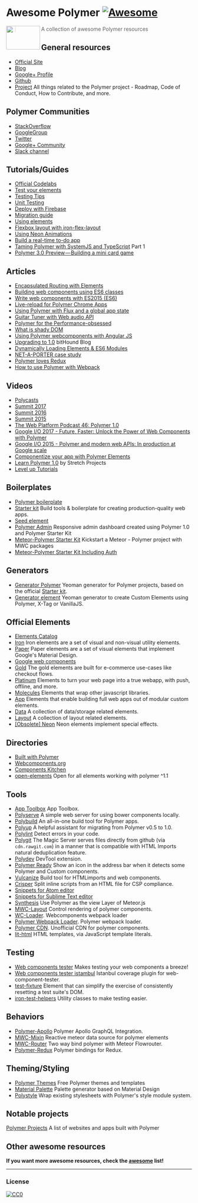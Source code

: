 # Awesome Polymer [![Awesome](https://cdn.rawgit.com/sindresorhus/awesome/d7305f38d29fed78fa85652e3a63e154dd8e8829/media/badge.svg)](https://github.com/sindresorhus/awesome)

<a href="https://www.polymer-project.org"><img src="https://www.polymer-project.org/images/logos/p-logo.png" align="left" height="64" width="92"></a>

> A collection of awesome Polymer resources

## General resources

- [Official Site](https://www.polymer-project.org)
- [Blog](https://blog.polymer-project.org/)
- [Google+ Profile](https://plus.google.com/+PolymerProject/)
- [Github](https://github.com/polymer)
- [Project](https://github.com/polymer/project) All things related to the Polymer project - Roadmap, Code of Conduct, How to Contribute, and more.

## Polymer Communities

- [StackOverflow](http://stackoverflow.com/questions/tagged/polymer)
- [GoogleGroup](https://groups.google.com/forum/#!forum/polymer-dev)
- [Twitter](https://twitter.com/polymer)
- [Google+ Community](https://plus.google.com/u/1/communities/115626364525706131031)
- [Slack channel](http://polymer-slack.herokuapp.com/)

## Tutorials/Guides

- [Official Codelabs](https://codelabs.developers.google.com/polymer-summit)
- [Test your elements](https://www.polymer-project.org/2.0/docs/tools/tests)
- [Testing Tips](https://medium.com/google-developer-experts/polymer-testing-tips-f217ba94a64)
- [Unit Testing](https://medium.com/@granze/polymer-unit-testing-d6a69910dc31)
- [Deploy with Firebase](https://www.polymer-project.org/2.0/start/toolbox/deploy)
- [Migration guide](https://www.polymer-project.org/1.0/docs/migration.html)
- [Using elements](https://elements.polymer-project.org/guides/using-elements)
- [Flexbox layout with iron-flex-layout](https://elements.polymer-project.org/guides/flex-layout)
- [Using Neon Animations](https://elements.polymer-project.org/guides/using-neon-animations)
- [Build a real-time to-do app](https://scotch.io/tutorials/build-a-real-time-polymer-to-do-app)
- [Taming Polymer with SystemJS and TypeScript](http://blog.charto.net/typescript/Taming-Polymer-with-SystemJS-and-TypeScript-part-1/) Part 1
- [Polymer 3.0 Preview — Building a mini card game](https://medium.com/@jecelynyeen/polymer-3-0-preview-building-a-mini-card-game-ce8948265fd6)

## Articles

- [Encapsulated Routing with Elements](https://www.polymer-project.org/1.0/articles/routing.html)
- [Building web components using ES6 classes](https://www.polymer-project.org/1.0/articles/es6.html)
- [Write web components with ES2015 (ES6)](http://www.revillweb.com/tutorials/web-components-with-es2015-es6/)
- [Live-reload for Polymer Chrome Apps](http://codingwithgerwin.blogspot.it/2015/07/live-reload-for-polymer-chrome-apps.html)
- [Using Polymer with Flux and a global app state](http://paulusschoutsen.nl/blog/2015/07/using-polymer-with-flux-and-a-global-app-state/)
- [Guitar Tuner with Web audio API](https://aerotwist.com/blog/guitar-tuner/)
- [Polymer for the Performance-obsessed](https://aerotwist.com/blog/polymer-for-the-performance-obsessed/)
- [What is shady DOM](https://www.polymer-project.org/1.0/articles/shadydom.html)
- [Using Polymer webcomponents with Angular JS](http://jcrowther.io/2015/05/26/using-polymer-webcomponents-with-angular-js/)
- [Upgrading to 1.0](https://www.bithound.io/blog/post/upgrading-to-polymer-10) bitHound Blog
- [Dynamically Loading Elements & ES6 Modules](http://addyosmani.github.io/webcomponent-samples/polymer/modules/)
- [NET-A-PORTER case study](https://developers.google.com/web/showcase/case-study/net-a-porter)
- [Polymer loves Redux](https://medium.com/collaborne-engineering/polymer-loves-redux-f89a863394d9#.7f4z92ppy)
- [How to use Polymer with Webpack](https://medium.com/dev-channel/how-to-use-polymer-with-webpack-b41812d78b15)

## Videos

- [Polycasts](https://www.youtube.com/playlist?list=PLOU2XLYxmsII5c3Mgw6fNYCzaWrsM3sMN)
- [Summit 2017](https://www.youtube.com/watch?v=TDpiyrcOO30&list=PLNYkxOF6rcIDP0PqVaJxqNWwIgvoEPzJi)
- [Summit 2016](https://www.youtube.com/watch?v=0iM0DZjYGqg&list=PLNYkxOF6rcICc687SxHQRuo9TVNOJelSZ)
- [Summit 2015](https://www.youtube.com/playlist?list=PLNYkxOF6rcICdISJclfQhj2S8QZGjXV8J)
- [The Web Platform Podcast 46: Polymer 1.0](https://www.youtube.com/watch?v=d9tNO3n0RlM)
- [Google I/O 2017 - Future, Faster: Unlock the Power of Web Components with Polymer](https://www.youtube.com/watch?v=cuoZenpQveQ)
- [Google I/O 2015 - Polymer and modern web APIs: In production at Google scale](https://www.youtube.com/watch?v=fD2As5RmM8Q)
- [Componentize your app with Polymer Elements](https://youtu.be/7WgEuNZCCHk)
- [Learn Polymer 1.0](https://www.youtube.com/playlist?list=PLPaj_o9gjMYll0sSb47TrzQCjIo5iqQZm) by Stretch Projects
- [Level up Tutorials](https://www.youtube.com/playlist?list=PLLnpHn493BHGhoGAb2PRKzv4Zw3QoatK-)

## Boilerplates

- [Polymer boilerplate](https://github.com/webcomponents/polymer-boilerplate)
- [Starter kit](https://developers.google.com/web/tools/polymer-starter-kit/) Build tools & boilerplate for creating production-quality web apps.
- [Seed element](https://github.com/polymerlabs/seed-element)
- [Polymer Admin](https://github.com/akveo/polymer-admin) Responsive admin dashboard created using Polymer 1.0 and Polymer Starter Kit
- [Meteor-Polymer Starter Kit](https://github.com/aruntk/kickstart-meteor-polymer) Kickstart a Meteor - Polymer project with MWC packages
- [Meteor-Polymer Starter Kit Including Auth](https://github.com/aruntk/kickstart-meteor-polymer-with-auth)

## Generators

- [Generator Polymer](https://github.com/yeoman/generator-polymer) Yeoman generator for Polymer projects, based on the official [Starter kit](https://developers.google.com/web/tools/polymer-starter-kit/).
- [Generator element](https://www.npmjs.com/package/generator-element) Yeoman generator to create Custom Elements using Polymer, X-Tag or VanillaJS.

## Official Elements

- [Elements Catalog](https://www.webcomponents.org/collection/Polymer/elements)
- [Iron](https://www.webcomponents.org/collection/PolymerElements/iron-elements) Iron elements are a set of visual and non-visual utility elements.
- [Paper](https://www.webcomponents.org/collection/PolymerElements/paper-elements) Paper elements are a set of visual elements that implement Google's Material Design.
- [Google web components](https://www.webcomponents.org/collection/GoogleWebComponents/google-web-components)
- [Gold](https://www.webcomponents.org/collection/PolymerElements/gold-elements) The gold elements are built for e-commerce use-cases like checkout flows.
- [Platinum](https://www.webcomponents.org/collection/PolymerElements/platinum-elements) Elements to turn your web page into a true webapp, with push, offline, and more.
- [Molecules](https://www.webcomponents.org/collection/PolymerElements/molecules) Elements that wrap other javascript libraries.
- [App](https://www.webcomponents.org/collection/PolymerElements/app-elements) Elements that enable building full web apps out of modular custom elements.
- [Data](https://www.webcomponents.org/collection/PolymerElements/data-elements) A collection of data/storage related elements.
- [Layout](https://www.webcomponents.org/collection/PolymerElements/layout-elements) A collection of layout related elements.
- [[Obsolete] Neon](https://elements.polymer-project.org/browse?package=neon-elements) Neon elements implement special effects.

## Directories

- [Built with Polymer](http://builtwithpolymer.org/)
- [Webcomponents.org](https://webcomponents.org/)
- [Components Kitchen](http://component.kitchen/)
- [open-elements](http://open-elements.org) Open for all elements working with polymer ^1.1

## Tools

- [App Toolbox](https://www.polymer-project.org/2.0/toolbox/) App Toolbox.
- [Polyserve](https://github.com/polymerlabs/polyserve) A simple web server for using bower components locally.
- [Polybuild](https://github.com/PolymerLabs/polybuild) An all-in-one build tool for Polymer apps.
- [Polyup](https://github.com/PolymerLabs/polyup) A helpful assistant for migrating from Polymer v0.5 to 1.0.
- [Polylint](https://github.com/PolymerLabs/polylint) Detect errors in your code.
- [Polygit](http://polygit.org/) The Magic Server serves files directly from github (via `cdn.rawgit.com`) in a manner that is compatible with HTML Imports natural deduplication feature.
- [Polydev](https://github.com/PolymerLabs/polydev) DevTool extension.
- [Polymer Ready](https://chrome.google.com/webstore/detail/polymer-ready/aaifiopbmiecbpladpjaoemohhfjcbdk) Show an icon in the address bar when it detects some Polymer and Custom components.
- [Vulcanize](https://github.com/Polymer/vulcanize) Build tool for HTMLimports and web components.
- [Crisper](https://github.com/PolymerLabs/crisper) Split inline scripts from an HTML file for CSP compliance.
- [Snippets for Atom editor](https://atom.io/packages/polymer-snippets)
- [Snippets for Sublime Text editor](https://packagecontrol.io/packages/Polymer%20%26%20Web%20Component%20Snippets)
- [Synthesis](https://github.com/meteorwebcomponents/synthesis) Use Polymer as the view Layer of Meteor.js
- [MWC-Layout](https://github.com/meteorwebcomponents/layout) Control rendering of polymer components.
- [WC-Loader](https://github.com/aruntk/wc-loader). Webcomponents webpack loader
- [Polymer Webpack Loader](https://github.com/webpack-contrib/polymer-webpack-loader). Polymer webpack loader.
- [Polymer CDN](https://github.com/download/polymer-cdn). Unofficial CDN for polymer components.
- [lit-html](https://github.com/Polymer/lit-html) HTML templates, via JavaScript template literals.

## Testing

- [Web components tester](https://github.com/Polymer/web-component-tester) Makes testing your web components a breeze!
- [Web components tester istambul](https://github.com/thedeeno/web-component-tester-istanbul) Istanbul coverage plugin for web-component-tester.
- [test-fixture](https://github.com/PolymerElements/test-fixture) Element that can simplify the exercise of consistently resetting a test suite's DOM.
- [iron-test-helpers](https://github.com/PolymerElements/iron-test-helpers) Utility classes to make testing easier.

## Behaviors

- [Polymer-Apollo](https://github.com/aruntk/polymer-apollo) Polymer Apollo GraphQL Integration.
- [MWC-Mixin](https://github.com/meteorwebcomponents/mixin) Reactive meteor data source for polymer elements
- [MWC-Router](https://github.com/meteorwebcomponents/router) Two way bind polymer with Meteor Flowrouter.
- [Polymer-Redux](https://github.com/tur-nr/polymer-redux) Polymer bindings for Redux.

## Theming/Styling

- [Polymer Themes](https://polymerthemes.com/) Free Polymer themes and templates
- [Material Palette](https://www.materialpalette.com/) Palette generator based on Material Design
- [Polystyle](https://poly-style.appspot.com/demo/) Wrap existing stylesheets with Polymer's style module system.

## Notable projects

[Polymer Projects](https://github.com/abdonrd/PolymerProjects) A list of websites and apps built with Polymer

## Other awesome resources

**If you want more awesome resources, check the [awesome](https://github.com/sindresorhus/awesome) list!**

---

### License

[![CC0](http://i.creativecommons.org/p/zero/1.0/88x31.png)](http://creativecommons.org/publicdomain/zero/1.0/)
